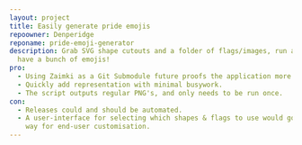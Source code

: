 ```yaml
---
layout: project
title: Easily generate pride emojis
repoowner: Denperidge
reponame: pride-emoji-generator
description: Grab SVG shape cutouts and a folder of flags/images, run a script,
  have a bunch of emojis!
pro:
  - Using Zaimki as a Git Submodule future proofs the application more.
  - Quickly add representation with minimal busywork.
  - The script outputs regular PNG's, and only needs to be run once.
con:
  - Releases could and should be automated.
  - A user-interface for selecting which shapes & flags to use would go a long
    way for end-user customisation.
---
```

